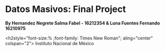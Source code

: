 # Datos Masivos: Final Project
**By Hernandez Negrete Salma Fabel - 16212354 & Luna Fuentes Fernando 16210975**

<h2style="font-size:% ;font-family: Times New Roman"; aling="center" colspan="2"> Instituto Nacional de México</h2>


